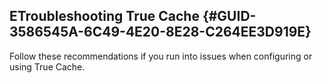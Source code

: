 ##  ETroubleshooting True Cache {#GUID-3586545A-6C49-4E20-8E28-C264EE3D919E} 

Follow these recommendations if you run into issues when configuring or using True Cache. 
